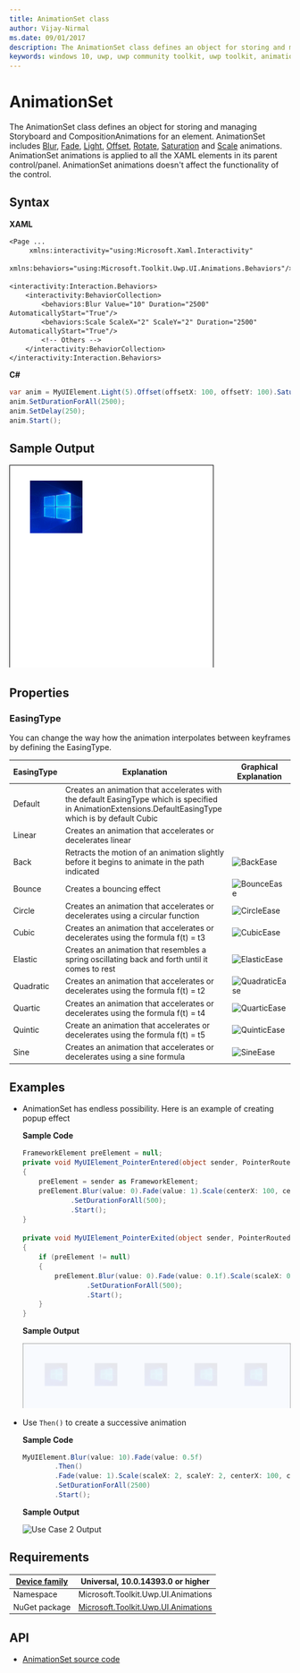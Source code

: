 ```yaml
---
title: AnimationSet class
author: Vijay-Nirmal
ms.date: 09/01/2017
description: The AnimationSet class defines an object for storing and managing Storyboard and CompositionAnimations for an element
keywords: windows 10, uwp, uwp community toolkit, uwp toolkit, animationset, animationset class
---
```


# AnimationSet

The AnimationSet class defines an object for storing and managing Storyboard and CompositionAnimations for an element. AnimationSet includes [Blur](\Blur.md), [Fade](\Fade.md), [Light](\Light.md), [Offset](\Offset.md), [Rotate](\Rotate.md), [Saturation](\Saturation.md) and [Scale](\Scale.md) animations. AnimationSet animations is applied to all the XAML elements in its parent control/panel. AnimationSet animations doesn't affect the functionality of the control.

## Syntax

**XAML**

```xaml
<Page ...
     xmlns:interactivity="using:Microsoft.Xaml.Interactivity"  
     xmlns:behaviors="using:Microsoft.Toolkit.Uwp.UI.Animations.Behaviors"/>
 
<interactivity:Interaction.Behaviors>
    <interactivity:BehaviorCollection>
        <behaviors:Blur Value="10" Duration="2500" AutomaticallyStart="True"/>
        <behaviors:Scale ScaleX="2" ScaleY="2" Duration="2500" AutomaticallyStart="True"/>
        <!-- Others -->
    </interactivity:BehaviorCollection>
</interactivity:Interaction.Behaviors> 
 ```

**C#**

```csharp
var anim = MyUIElement.Light(5).Offset(offsetX: 100, offsetY: 100).Saturation(0.5).Scale(scaleX: 2, scaleY: 2);
anim.SetDurationForAll(2500);
anim.SetDelay(250);
anim.Start();
```

## Sample Output

![AnimationSet animations](../resources/images/Animations/Chaining-Animations-Light-Offset-Saturation-Scale.gif)

## Properties

### EasingType

You can change the way how the animation interpolates between keyframes by defining the EasingType.

| EasingType | Explanation                                                                                                | Graphical Explanation                      |
| ---------- | ---------------------------------------------------------------------------------------------------------- | ------------------------------------------ |
| Default    | Creates an animation that accelerates with the default EasingType which is specified in AnimationExtensions.DefaultEasingType which is by default Cubic |                                                                                                                           |
| Linear     | Creates an animation that accelerates or decelerates linear                                                                                             |                                                                                                                           |
| Back       | Retracts the motion of an animation slightly before it begins to animate in the path indicated                                                          | ![BackEase](https://docs.microsoft.com/en-us/dotnet/framework/wpf/graphics-multimedia/media/backease-graph.png)           |
| Bounce     | Creates a bouncing effect                                                                                                                               | ![BounceEase](https://docs.microsoft.com/en-us/dotnet/framework/wpf/graphics-multimedia/media/bounceease-graph.png)       |
| Circle     | Creates an animation that accelerates or decelerates using a circular function                                                                          | ![CircleEase](https://docs.microsoft.com/en-us/dotnet/framework/wpf/graphics-multimedia/media/circleease-graph.png)       |
| Cubic      | Creates an animation that accelerates or decelerates using the formula f(t) = t3                                                                        | ![CubicEase](https://docs.microsoft.com/en-us/dotnet/framework/wpf/graphics-multimedia/media/cubicease-graph.png)         |
| Elastic    | Creates an animation that resembles a spring oscillating back and forth until it comes to rest                                                          | ![ElasticEase](https://docs.microsoft.com/en-us/dotnet/framework/wpf/graphics-multimedia/media/elasticease-graph.png)     |
| Quadratic  | Creates an animation that accelerates or decelerates using the formula f(t) = t2                                                                        | ![QuadraticEase](https://docs.microsoft.com/en-us/dotnet/framework/wpf/graphics-multimedia/media/quadraticease-graph.png) |
| Quartic    | Creates an animation that accelerates or decelerates using the formula f(t) = t4                                                                        | ![QuarticEase](https://docs.microsoft.com/en-us/dotnet/framework/wpf/graphics-multimedia/media/quarticease-graph.png)     |
| Quintic    | Create an animation that accelerates or decelerates using the formula f(t) = t5                                                                         | ![QuinticEase](https://docs.microsoft.com/en-us/dotnet/framework/wpf/graphics-multimedia/media/quinticease-graph.png)     |
| Sine       | Creates an animation that accelerates or decelerates using a sine formula                                                                               | ![SineEase](https://docs.microsoft.com/en-us/dotnet/framework/wpf/graphics-multimedia/media/sineease-graph.png)           |

## Examples

- AnimationSet has endless possibility. Here is an example of creating popup effect

    **Sample Code**

    ```csharp
    FrameworkElement preElement = null;
    private void MyUIElement_PointerEntered(object sender, PointerRoutedEventArgs e)
    {
        preElement = sender as FrameworkElement;
        preElement.Blur(value: 0).Fade(value: 1).Scale(centerX: 100, centerY: 100, easingType: EasingType.Sine);
                .SetDurationForAll(500);
                .Start();
    }

    private void MyUIElement_PointerExited(object sender, PointerRoutedEventArgs e)
    {
        if (preElement != null)
        {
            preElement.Blur(value: 0).Fade(value: 0.1f).Scale(scaleX: 0.5f, scaleY: 0.5f, centerX: 100, centerY: 100, easingType: EasingType.Sine)
                    .SetDurationForAll(500);
                    .Start();
        }
    }
    ```
    **Sample Output**

    ![Use Case 1 Output](../resources/images/Animations/AnimationSet/Use-Case-1.gif)
- Use `Then()` to create a successive animation

    **Sample Code**

    ```csharp
    MyUIElement.Blur(value: 10).Fade(value: 0.5f)
            .Then()
            .Fade(value: 1).Scale(scaleX: 2, scaleY: 2, centerX: 100, centerY: 100, easingType: EasingType.Sine)
            .SetDurationForAll(2500)
            .Start();
    ```

    **Sample Output**

    ![Use Case 2 Output](../resources/images/Animations/AnimationSet/Use-Case-2.gif)

## Requirements

| [Device family](http://go.microsoft.com/fwlink/p/?LinkID=526370) | Universal, 10.0.14393.0 or higher   |
| ---------------------------------------------------------------- | ----------------------------------- |
| Namespace                                                        | Microsoft.Toolkit.Uwp.UI.Animations |
| NuGet package | [Microsoft.Toolkit.Uwp.UI.Animations](https://www.nuget.org/packages/Microsoft.Toolkit.Uwp.UI.Animations/) |

## API

* [AnimationSet source code](https://github.com/Microsoft/UWPCommunityToolkit/tree/master/Microsoft.Toolkit.Uwp.UI.Animations)

